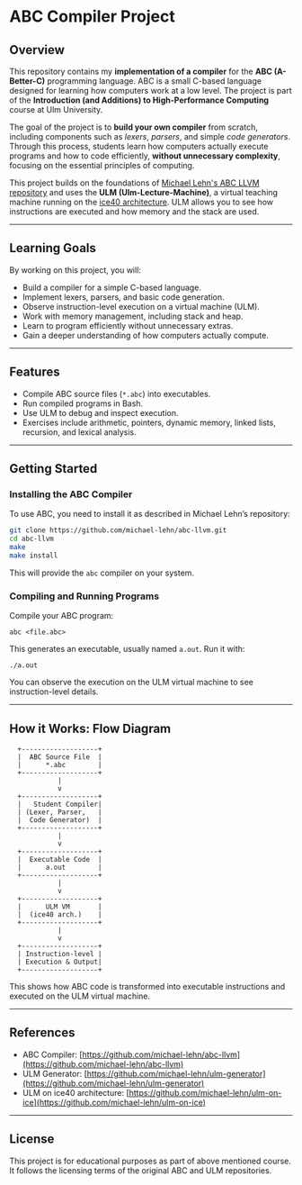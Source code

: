 # ABC Compiler Project

## Overview

This repository contains my **implementation of a compiler** for the **ABC (A-Better-C)** programming language. ABC is a small C-based language designed for learning how computers work at a low level. The project is part of the **Introduction (and Additions) to High-Performance Computing** course at Ulm University.  

The goal of the project is to **build your own compiler** from scratch, including components such as *lexers*, *parsers*, and simple *code generators*. Through this process, students learn how computers actually execute programs and how to code efficiently, **without unnecessary complexity**, focusing on the essential principles of computing.

This project builds on the foundations of [Michael Lehn's ABC LLVM repository](https://github.com/michael-lehn/abc-llvm) and uses the **ULM (Ulm-Lecture-Machine)**, a virtual teaching machine running on the [ice40 architecture](https://github.com/michael-lehn/ulm-on-ice). ULM allows you to see how instructions are executed and how memory and the stack are used.

---

## Learning Goals

By working on this project, you will:

- Build a compiler for a simple C-based language.  
- Implement lexers, parsers, and basic code generation.  
- Observe instruction-level execution on a virtual machine (ULM).  
- Work with memory management, including stack and heap.  
- Learn to program efficiently without unnecessary extras.  
- Gain a deeper understanding of how computers actually compute.

---

## Features

- Compile ABC source files (`*.abc`) into executables.  
- Run compiled programs in Bash.  
- Use ULM to debug and inspect execution.  
- Exercises include arithmetic, pointers, dynamic memory, linked lists, recursion, and lexical analysis.

---

## Getting Started

### Installing the ABC Compiler

To use ABC, you need to install it as described in Michael Lehn’s repository:
```bash
git clone https://github.com/michael-lehn/abc-llvm.git
cd abc-llvm
make
make install
```
This will provide the `abc` compiler on your system.  

### Compiling and Running Programs

Compile your ABC program:

    abc <file.abc>

This generates an executable, usually named `a.out`. Run it with:

    ./a.out

You can observe the execution on the ULM virtual machine to see instruction-level details.

---

## How it Works: Flow Diagram

```
  +-------------------+
  |  ABC Source File  |
  |      *.abc        |
  +-------------------+
            |
            v
  +-------------------+
  |   Student Compiler|
  | (Lexer, Parser,   |
  |  Code Generator)  |
  +-------------------+
            |
            v
  +-------------------+
  |  Executable Code  |
  |      a.out        |
  +-------------------+
            |
            v
  +-------------------+
  |      ULM VM       |
  |  (ice40 arch.)    |
  +-------------------+
            |
            v
  +-------------------+
  | Instruction-level |
  | Execution & Output|
  +-------------------+
```

This shows how ABC code is transformed into executable instructions and executed on the ULM virtual machine.

---

## References

- ABC Compiler: [https://github.com/michael-lehn/abc-llvm](https://github.com/michael-lehn/abc-llvm)  
- ULM Generator: [https://github.com/michael-lehn/ulm-generator](https://github.com/michael-lehn/ulm-generator)  
- ULM on ice40 architecture: [https://github.com/michael-lehn/ulm-on-ice](https://github.com/michael-lehn/ulm-on-ice)  

---

## License

This project is for educational purposes as part of above mentioned course. It follows the licensing terms of the original ABC and ULM repositories.

